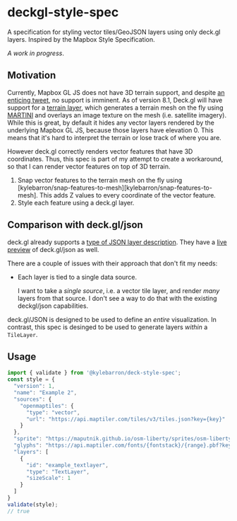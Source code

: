 # deckgl-style-spec

A specification for styling vector tiles/GeoJSON layers using only deck.gl
layers. Inspired by the Mapbox Style Specification.

_A work in progress_.

## Motivation

Currently, Mapbox GL JS does not have 3D terrain support, and despite [an
enticing tweet][mapbox_3d_tweet], no support is imminent. As of version 8.1,
Deck.gl will have support for a [terrain layer][deckgl_terrain_layer], which
generates a terrain mesh on the fly using [MARTINI][martini] and overlays an
image texture on the mesh (i.e. satellite imagery). While this is great, by
default it hides any vector layers rendered by the underlying Mapbox GL JS,
because those layers have elevation 0. This means that it's hard to interpret
the terrain or lose track of where you are.

[mapbox_3d_tweet]: https://twitter.com/Mapbox/status/1222605626053783552
[deckgl_terrain_layer]: https://github.com/uber/deck.gl/blob/master/docs/layers/terrain-layer.md
[martini]: https://github.com/mapbox/martini

However deck.gl correctly renders vector features that have 3D coordinates.
Thus, this spec is part of my attempt to create a workaround, so that I can
render vector features on top of 3D terrain.

1. Snap vector features to the terrain mesh on the fly using [kylebarron/snap-features-to-mesh][kylebarron/snap-features-to-mesh]. This adds Z values to every coordinate of the vector feature.
2. Style each feature using a deck.gl layer.

## Comparison with deck.gl/json

deck.gl already supports a [type of JSON layer description][deck.gl/json]. They
have a [live preview][deckgl/json_preview] of deck.gl/json as well.

[deck.gl/json]: https://deck.gl/#/documentation/submodule-api-reference/deckgl-json/overview
[deckgl/json_preview]: https://deck.gl/playground/

There are a couple of issues with their approach that don't fit my needs:

- Each layer is tied to a single data source.

    I want to take a _single source_, i.e. a vector tile layer, and render
    _many_ layers from that source. I don't see a way to do that with the
    existing deckgl/json capabilities.

deck.gl/JSON is designed to be used to define an _entire_ visualization. In
contrast, this spec is desinged to be used to generate layers _within_ a
`TileLayer`.


## Usage

```js
import { validate } from '@kylebarron/deck-style-spec';
const style = {
  "version": 1,
  "name": "Example 2",
  "sources": {
    "openmaptiles": {
      "type": "vector",
      "url": "https://api.maptiler.com/tiles/v3/tiles.json?key={key}"
    }
  },
  "sprite": "https://maputnik.github.io/osm-liberty/sprites/osm-liberty",
  "glyphs": "https://api.maptiler.com/fonts/{fontstack}/{range}.pbf?key={key}",
  "layers": [
    {
      "id": "example_textlayer",
      "type": "TextLayer",
      "sizeScale": 1
    }
  ]
}
validate(style);
// true
```

